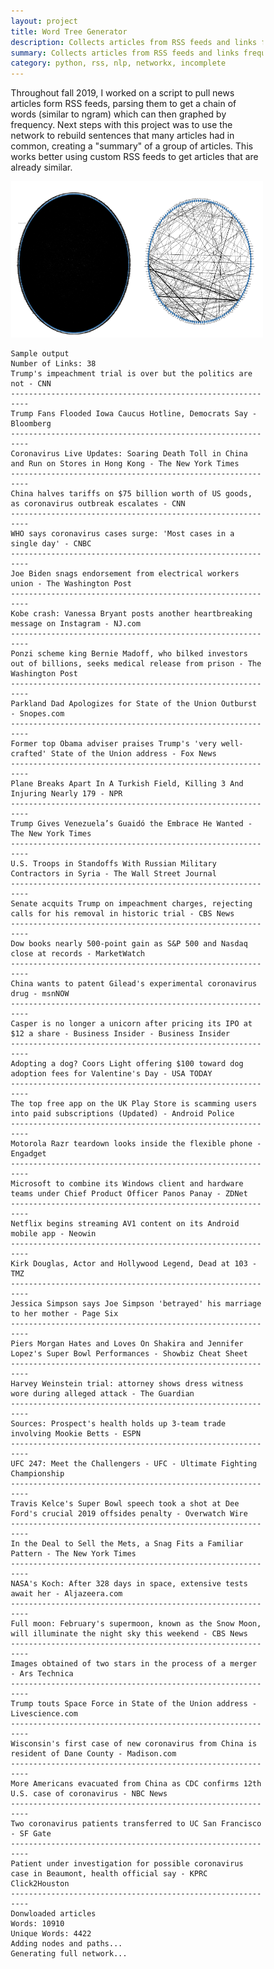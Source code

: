 ```yaml
---
layout: project
title: Word Tree Generator
description: Collects articles from RSS feeds and links frequent words.
summary: Collects articles from RSS feeds and links frequent words.
category: python, rss, nlp, networkx, incomplete
---
```


<style>
* {
  box-sizing: border-box;
}

.column {
  float: left;
  width: 50%;
}

/* Clearfix (clear floats) */
.row::after {
  content: "";
  clear: both;
  display: table;
}
</style>


Throughout fall 2019, I worked on a script to pull news articles form RSS feeds, parsing
them to get a chain of words (similar to ngram) which can then graphed by frequency.
Next steps with this project was to use the network to rebuild sentences that many articles
had in common, creating a "summary" of a group of articles.  This works better using custom
RSS feeds to get articles that are already similar.

<div class = "row">
    <div class = "column">
        <a href="/assets/img/pro/word-tree/full.pdf" target="_blank">
        <img src="/assets/img/pro/word-tree/full.png" height="250px" alt="1"/>
        </a>
    </div>
    <div class = "column"> 
        <a href="/assets/img/pro/word-tree/partial.pdf" target="_blank">
        <img src="/assets/img/pro/word-tree/partial.png" height="250px" alt="2"/>
        </a> 
    </div>
</div>

```
Sample output
Number of Links: 38
Trump's impeachment trial is over but the politics are not - CNN
------------------------------------------------------------
Trump Fans Flooded Iowa Caucus Hotline, Democrats Say - Bloomberg
------------------------------------------------------------
Coronavirus Live Updates: Soaring Death Toll in China and Run on Stores in Hong Kong - The New York Times
------------------------------------------------------------
China halves tariffs on $75 billion worth of US goods, as coronavirus outbreak escalates - CNN
------------------------------------------------------------
WHO says coronavirus cases surge: 'Most cases in a single day' - CNBC
------------------------------------------------------------
Joe Biden snags endorsement from electrical workers union - The Washington Post
------------------------------------------------------------
Kobe crash: Vanessa Bryant posts another heartbreaking message on Instagram - NJ.com
------------------------------------------------------------
Ponzi scheme king Bernie Madoff, who bilked investors out of billions, seeks medical release from prison - The Washington Post
------------------------------------------------------------
Parkland Dad Apologizes for State of the Union Outburst - Snopes.com
------------------------------------------------------------
Former top Obama adviser praises Trump's 'very well-crafted' State of the Union address - Fox News
------------------------------------------------------------
Plane Breaks Apart In A Turkish Field, Killing 3 And Injuring Nearly 179 - NPR
------------------------------------------------------------
Trump Gives Venezuela’s Guaidó the Embrace He Wanted - The New York Times
------------------------------------------------------------
U.S. Troops in Standoffs With Russian Military Contractors in Syria - The Wall Street Journal
------------------------------------------------------------
Senate acquits Trump on impeachment charges, rejecting calls for his removal in historic trial - CBS News
------------------------------------------------------------
Dow books nearly 500-point gain as S&P 500 and Nasdaq close at records - MarketWatch
------------------------------------------------------------
China wants to patent Gilead's experimental coronavirus drug - msnNOW
------------------------------------------------------------
Casper is no longer a unicorn after pricing its IPO at $12 a share - Business Insider - Business Insider
------------------------------------------------------------
Adopting a dog? Coors Light offering $100 toward dog adoption fees for Valentine's Day - USA TODAY
------------------------------------------------------------
The top free app on the UK Play Store is scamming users into paid subscriptions (Updated) - Android Police
------------------------------------------------------------
Motorola Razr teardown looks inside the flexible phone - Engadget
------------------------------------------------------------
Microsoft to combine its Windows client and hardware teams under Chief Product Officer Panos Panay - ZDNet
------------------------------------------------------------
Netflix begins streaming AV1 content on its Android mobile app - Neowin
------------------------------------------------------------
Kirk Douglas, Actor and Hollywood Legend, Dead at 103 - TMZ
------------------------------------------------------------
Jessica Simpson says Joe Simpson 'betrayed' his marriage to her mother - Page Six
------------------------------------------------------------
Piers Morgan Hates and Loves On Shakira and Jennifer Lopez's Super Bowl Performances - Showbiz Cheat Sheet
------------------------------------------------------------
Harvey Weinstein trial: attorney shows dress witness wore during alleged attack - The Guardian
------------------------------------------------------------
Sources: Prospect's health holds up 3-team trade involving Mookie Betts - ESPN
------------------------------------------------------------
UFC 247: Meet the Challengers - UFC - Ultimate Fighting Championship
------------------------------------------------------------
Travis Kelce's Super Bowl speech took a shot at Dee Ford's crucial 2019 offsides penalty - Overwatch Wire
------------------------------------------------------------
In the Deal to Sell the Mets, a Snag Fits a Familiar Pattern - The New York Times
------------------------------------------------------------
NASA's Koch: After 328 days in space, extensive tests await her - Aljazeera.com
------------------------------------------------------------
Full moon: February's supermoon, known as the Snow Moon, will illuminate the night sky this weekend - CBS News
------------------------------------------------------------
Images obtained of two stars in the process of a merger - Ars Technica
------------------------------------------------------------
Trump touts Space Force in State of the Union address - Livescience.com
------------------------------------------------------------
Wisconsin's first case of new coronavirus from China is resident of Dane County - Madison.com
------------------------------------------------------------
More Americans evacuated from China as CDC confirms 12th U.S. case of coronavirus - NBC News
------------------------------------------------------------
Two coronavirus patients transferred to UC San Francisco - SF Gate
------------------------------------------------------------
Patient under investigation for possible coronavirus case in Beaumont, health official say - KPRC Click2Houston
------------------------------------------------------------
Donwloaded articles
Words: 10910
Unique Words: 4422
Adding nodes and paths...
Generating full network...
```
